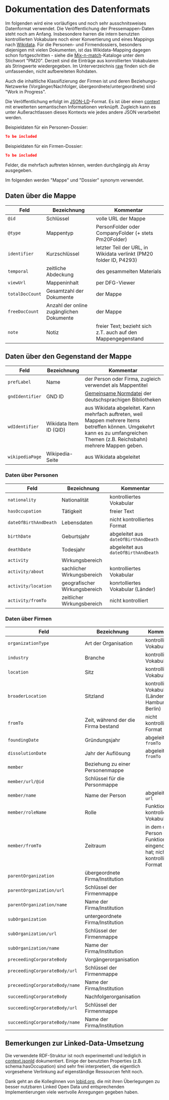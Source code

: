 # Dokumentation des Datenformats

Im folgenden wird eine vorläufiges und noch sehr ausschnitsweises Datenformat
verwendet. Die Veröffentlichung der Pressemappen-Daten steht noch am Anfang.
Insbesondere harren die intern benutzten kontrollierten Vokabulare noch einer
Konvertierung und eines Mappings nach [Wikidata](http://www.wikidata.org). Für
die Personen- und Firmendossiers, besonders diejenigen mit vielen Dokumenten,
ist das Wikidata-Mapping dagegen schon fortgeschritten - siehe die
[Mix-n-match](https://tools.wmflabs.org/mix-n-match/#/)-Kataloge unter dem
Stichwort "PM20". Derzeit sind die Einträge aus konrollierten Vokabularen als
Stringwerte wiedergegeben. Im Unterverzeichnis [raw](./raw) finden sich die
umfassenden, nicht aufbereiteten Rohdaten.

Auch die inhaltliche Klassifizierung der Firmen ist und deren
Beziehungs-Netzwerke  (Vorgänger/Nachfolger, übergeordnete/untergeordnete) sind
"Work in Progress".

Die Veröffentlichung erfolgt im [JSON-LD](https://json-ld.org/)-Format. Es ist
über einen [context](./context.jsonld) mit erweiterten semantischen Informationen
verknüpft. Zugleich kann es unter Außerachtlassen dieses Kontexts wie jedes
andere JSON verarbeitet werden.

Beispieldaten für ein Personen-Dossier:

```json
To be included
```

Beispieldaten für ein Firmen-Dossier:

```json
To be included
```
Felder, die mehrfach auftreten können, werden durchgängig als Array ausgegeben.

Im folgenden werden "Mappe" und "Dossier" synonym verwendet.


## Daten über die Mappe

Feld | Bezeichnung | Kommentar
-----|-------------|----------
`@id` | Schlüssel | volle URL der Mappe
`@type` | Mappentyp | PersonFolder oder CompanyFolder (+ stets Pm20Folder)
`identifier` | Kurzschlüssel | letzter Teil der URL, in Wikidata verlinkt (PM20 folder ID, P4293)
`temporal` | zeitliche Abdeckung | des gesammelten Materials
`viewUrl` | Mappeninhalt | per DFG-Viewer
`totalDocCount` | Gesamtzahl der Dokumente | der Mappe
`freeDocCount` | Anzahl der online zugänglichen Dokumente | der Mappe
`note` | Notiz | freier Text; bezieht sich z.T. auch auf den Mappengegenstand


## Daten über den Gegenstand der Mappe

Feld | Bezeichnung | Kommentar
-----|-------------|----------
`prefLabel` | Name | der Person oder Firma, zugleich verwendet als Mappentitel
`gndIdentifier` | GND ID | [Gemeinsame Normdatei](https://de.wikipedia.org/wiki/Gemeinsame_Normdatei) der deutschsprachigen Bibliotheken
`wdIdentifier` | Wikidata Item ID (QID) | aus Wikidata abgeleitet. Kann mehrfach auftreten, weil Mappen mehrere Items betreffen können. Umgekehrt kann es zu umfangreichen Themen (z.B. Reichsbahn) mehrere Mappen geben.
`wikipediaPage` | Wikipedia-Seite | aus Wikidata abgeleitet


### Daten über Personen

Feld | Bezeichnung | Kommentar
-----|-------------|----------
`nationality` | Nationalität | kontrolliertes Vokabular
`hasOccupation` | Tätigkeit | freier Text
`dateOfBirthAndDeath` | Lebensdaten | nicht kontrolliertes Format
`birthDate` | Geburtsjahr | abgeleitet aus `dateOfBirthAndDeath`
`deathDate` | Todesjahr | abgeleitet aus `dateOfBirthAndDeath`
`activity` | Wirkungsbereich |
`activity/about` | sachlicher Wirkungsbereich | kontrolliertes Vokabular
`activity/location` | geografischer Wirkungsbereich | konrtolliertes Vokabular (Länder)
`activity/fromTo` | zeitlicher Wirkungsbereich | nicht kontrolliert


### Daten über Firmen

Feld | Bezeichnung | Kommentar
-----|-------------|----------
`organizationType` | Art der Organisation | kontrolliertes Vokabular
`industry` | Branche | kontrolliertes Vokabular
`location` | Sitz | kontrolliertes Vokabular
`broaderLocation` | Sitzland | kontrolliertes Vokabular (Länder + Hamburg + Berlin)
`fromTo` | Zeit, während der die Firma bestand | nicht kontrolliertes Format
`foundingDate` | Gründungsjahr | abgeleitet aus `fromTo`
`dissolutionDate` | Jahr der Auflösung | abgeleitet aus `fromTo`
`member` | Beziehung zu einer Personenmappe |
`member/url/@id` | Schlüssel für die Personmappe |
`member/name` | Name der Person | abgeleitet von `url`
`member/roleName` | Rolle | Funktion; kontroliertes Vokabular
`member/fromTo` | Zeitraum | in dem die Person die Funktion eingenommen hat; nicht kontrolliertes Format
`parentOrganization` | übergeordnete Firma/Institution |
`parentOrganization/url` | Schlüssel der Firmenmappe |
`parentOrganization/name` | Name der Firma/Institution |
`subOrganization` | untergeordnete Firma/Institution |
`subOrganization/url` | Schlüssel der Firmenmappe |
`subOrganization/name` | Name der Firma/Institution |
`preceedingCorporateBody` | Vorgängerorganisation |
`preceedingCorporateBody/url` | Schlüssel der Firmenmappe |
`preceedingCorporateBody/name` | Name der Firma/Institution |
`succeedingCorporateBody` | Nachfolgerorganisation |
`succeedingCorporateBody/url` | Schlüssel der Firmenmappe |
`succeedingCorporateBody/name` | Name der Firma/Institution |


## Bemerkungen zur Linked-Data-Umsetzung

Die verwendete RDF-Struktur ist noch experimentell und lediglich in
[context.jsonld](./context.jsonld) dokumentiert. Einige der benutzten
Properties (z.B. schema:hasOccupation) sind sehr frei interpretiert, die
eigentlich vorgesehene Verlinkung auf eigenständige Ressourcen fehlt noch.

Dank geht an die KollegInnen von [lobid.org](http://lobid.org), die mit ihren
Überlegungen zu besser nutzbaren Linked Open Data und entsprechenden
Implementierungen viele wertvolle Anregungen gegeben haben.

